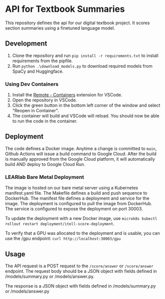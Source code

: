 # API for Textbook Summaries

This repository defines the api for our digital textbook project. It scores section summaries using a finetuned language model.

## Development

1. Clone the repository and run `pip install -r requirements.txt` to install requirements from the pipfile.
2. Run `python .\download_models.py` to download required models from SpaCy and Huggingface.

### Using Dev Containers

1. Install the [Remote - Containers](https://marketplace.visualstudio.com/items?itemName=ms-vscode-remote.remote-containers) extension for VSCode.
2. Open the repository in VSCode.
3. Click the green button in the bottom left corner of the window and select "Reopen in Container".
4. The container will build and VSCode will reload. You should now be able to run the code in the container.

## Deployment

The code defines a Docker image. Anytime a change is committed to `main`, Github Actions will issue a build command to Google Cloud. After the build is manually approved from the Google Cloud platform, it will automatically build AND deploy to Google Cloud Run.

### LEARlab Bare Metal Deployment

The image is hosted on our bare metal server using a Kubernetes manifest.yaml file. The Makefile defines a build and push sequence to DockerHub. The manifest file defines a deployment and service for the image. The deployment is configured to pull the image from DockerHub. The service is configured to expose the deployment on port 30003.

To update the deployment with a new Docker image, use `microk8s kubectl rollout restart deployment/itell-score-deployment`.

To verify that a GPU was allocated to the deployment and is usable, you can use the /gpu endpoint: `curl http://localhost:30003/gpu`

## Usage

The API request is a POST request to the `/score/answer` or `/score/answer` endpoint. The request body should be a JSON object with fields defined in /models/summary.py or /models/answer.py.

The response is a JSON object with fields defined in /models/summary.py or /models/answer.py
